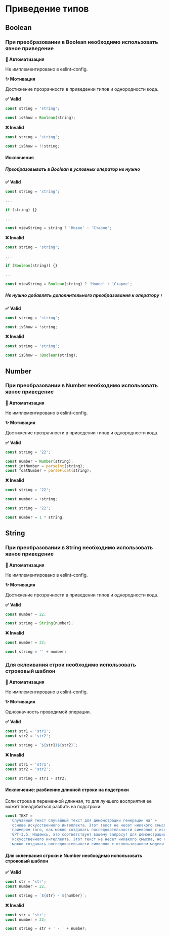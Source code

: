# Приведение типов

## Boolean

### При преобразовании в Boolean необходимо использовать явное приведение

**🤖 Автоматизация**

Не имплементировано в eslint-config.

**✨ Мотивация**

Достижение прозрачности в приведении типов и однородности кода.

**✅ Valid**

```ts
const string = 'string';

const isShow = Boolean(string);
```

**❌ Invalid**

```ts
const string = 'string';

const isShow = !!string;
```

#### Исключения

##### Преобразовывать в Boolean в условных оператор не нужно

**✅ Valid**

```ts
const string = 'string';

...

if (string) {}

...

const viewString = string ? 'Новое' : 'Старое';
```


**❌ Invalid**

```ts
const string = 'string';

...

if (Boolean(string)) {}

...

const viewString = Boolean(string) ? 'Новое' : 'Старое';
```

##### Не нужно добавлять дополнительного преобразования к оператору `!`

**✅ Valid**

```ts
const string = 'string';

const isShow = !string;
```

**❌ Invalid**

```ts
const string = 'string';

const isShow = !Boolean(string);
```


## Number

### При преобразовании в Number необходимо использовать явное приведение

**🤖 Автоматизация**

Не имплементировано в eslint-config.

**✨ Мотивация**

Достижение прозрачности в приведении типов и однородности кода.

**✅ Valid**

```ts
const string = '22';

const number = Number(string);
const intNumber = parseInt(string);
const foatNumber = parseFloat(string);
```

**❌ Invalid**

```ts
const string = '22';

const number = +string;
```

```ts
const string = '22';

const number = 1 * string;
```

## String

### При преобразовании в String необходимо использовать явное приведение

**🤖 Автоматизация**

Не имплементировано в eslint-config.

**✨ Мотивация**

Достижение прозрачности в приведении типов и однородности кода.

**✅ Valid**

```ts
const number = 22;

const string = String(number);
```

**❌ Invalid**

```ts
const number = 22;

const string = '' + number;
```

### Для склеивания строк необходимо использовать строковый шаблон

**🤖 Автоматизация**

Не имплементировано в eslint-config.

**✨ Мотивация**

Однозначность проводимой операции.

**✅ Valid**

```ts
const str1 = 'str1';
const str2 = 'str2';

const string = `${str1}${str2}`;
```

**❌ Invalid**

```ts
const str1 = 'str1';
const str2 = 'str2';

const string = str1 + str2;
```

#### Исключение: разбиение длинной строки на подстроки

Если строка в переменной длинная, то для лучшего восприятия ее может понадобиться разбить на подстроки:
```ts
const TEXT =
  'Случайный текст Случайный текст для демонстрации генерации на' +
  'основе искусственного интеллекта. Этот текст не несет никакого смысла, но служит' +
  'примером того, как можно создавать последовательности символов с использованием модели' +
  'GPT-3.5. Надеюсь, это соответствует вашему запросу! для демонстрации генерации на основе' +
  'искусственного интеллекта. Этот текст не несет никакого смысла, но служит примером того, как' +
  'можно создавать последовательности символов с использованием модели GPT-3.5. Надеюсь, это соответствует вашему запросу!';
```

#### Для склеивания строки и Number необходимо использовать строковый шаблон

**✅ Valid**

```ts
const str = 'str';
const number = 22;

const string = `${str} - ${number}`;
```

**❌ Invalid**

```ts
const str = 'str';
const number = 22;

const string = str + ' - ' + number;
```
